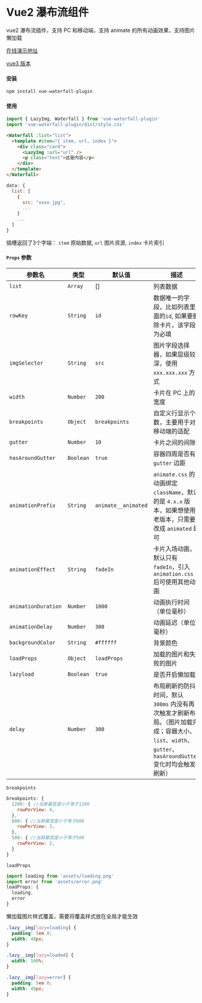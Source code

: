 <!--
 * @Description:
 * @Version: 2.0
 * @Author: Yaowen Liu
 * @Date: 2021-10-18 16:22:04
 * @LastEditors: Yaowen Liu
 * @LastEditTime: 2022-03-24 13:47:03
-->

# Vue2 瀑布流组件

vue2 瀑布流插件，支持 PC 和移动端，支持 animate 的所有动画效果，支持图片懒加载

[在线演示地址](https://vue2-waterfall.netlify.app/)

[vue3 版本](https://github.com/heikaimu/vue3-waterfall-plugin)

#### 安装

```bash
npm install vue-waterfall-plugin
```

#### 使用

```javascript
import { LazyImg, Waterfall } from 'vue-waterfall-plugin'
import 'vue-waterfall-plugin/dist/style.css'
```

```html
<Waterfall :list="list">
  <template #item="{ item, url, index }">
    <div class="card">
      <LazyImg :url="url" />
      <p class="text">这是内容</p>
    </div>
  </template>
</Waterfall>
```

```javascript
data: {
  list: [
    {
      src: "xxxx.jpg",
      ...
    }
    ...
  ]
}

```
插槽返回了3个字端：
`item` 原始数据, `url` 图片资源, `index` 卡片索引 

#### `Props` 参数
| 参数名              | 类型    | 默认值     | 描述                                                                               |
| ----------------- | ------- | ----------- | ----------------------------------------------------------------------------------------- |
| `list`              | `Array`   | []          | 列表数据 |
| `rowKey`           | `String`  | `id`          | 数据唯一的字段，比如列表里面的`id`, 如果要删除卡片，该字段为必填 |
| `imgSelector`       | `String`  | `src`         | 图片字段选择器，如果层级较深，使用 `xxx.xxx.xxx` 方式 |
| `width`             | `Number`  | `200`         | 卡片在 PC 上的宽度 |
| `breakpoints`       | `Object`  | `breakpoints` | 自定义行显示个数，主要用于对移动端的适配 |
| `gutter`            | `Number`  | `10`          | 卡片之间的间隙 |
| `hasAroundGutter`   | `Boolean` | `true`        | 容器四周是否有 `gutter` 边距 |
| `animationPrefix`   | `String`  | `animate__animated` | `animate.css` 的动画绑定 `className`，默认的是 `4.x.x` 版本，如果想使用老版本，只需要改成 `animated` 即可 |
| `animationEffect`   | `String`  | `fadeIn`      | 卡片入场动画，默认只有 `fadeIn`，引入 `animation.css` 后可使用其他动画 |
| `animationDuration` | `Number`  | `1000`        | 动画执行时间（单位毫秒）|
| `animationDelay`    | `Number`  | `300`         | 动画延迟（单位毫秒）|
| `backgroundColor`   | `String`  | `#ffffff`     | 背景颜色 |
| `loadProps`         | `Object`  | `loadProps`   | 加载的图片和失败的图片 |
| `lazyload`          | `Boolean` | `true`        | 是否开启懒加载 |
| `delay`             | `Number`  | `300`         | 布局刷新的防抖时间，默认 `300ms` 内没有再次触发才刷新布局。（图片加载完成；容器大小、`list`、`width`、`gutter`、`hasAroundGutter`变化时均会触发刷新） |

`breakpoints`
```javascript
breakpoints: {
  1200: { //当屏幕宽度小于等于1200
    rowPerView: 4,
  },
  800: { //当屏幕宽度小于等于800
    rowPerView: 3,
  },
  500: { //当屏幕宽度小于等于500
    rowPerView: 2,
  }
}
```

`loadProps`
```javascript
import loading from 'assets/loading.png'
import error from 'assets/error.png'
loadProps: {
  loading,
  error
}
```

懒加载图片样式覆盖，需要将覆盖样式放在全局才能生效
```css
.lazy__img[lazy=loading] {
  padding: 5em 0;
  width: 48px;
}

.lazy__img[lazy=loaded] {
  width: 100%;
}

.lazy__img[lazy=error] {
  padding: 5em 0;
  width: 48px;
}
```